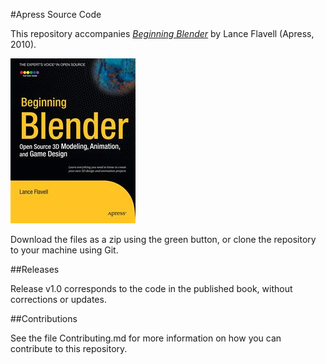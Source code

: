 #Apress Source Code

This repository accompanies [*Beginning Blender*](http://www.apress.com/9781430231264) by Lance Flavell (Apress, 2010).

![Cover image](9781430231264.jpg)

Download the files as a zip using the green button, or clone the repository to your machine using Git.

##Releases

Release v1.0 corresponds to the code in the published book, without corrections or updates.

##Contributions

See the file Contributing.md for more information on how you can contribute to this repository.
